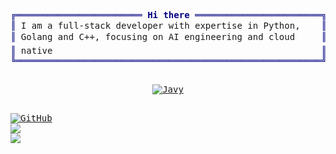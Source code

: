 <pre style="font-family:Menlo,'DejaVu Sans Mono',consolas,'Courier New',monospace">
<span style="color: #000080">╔════════════════════════ </span><span style="color: #000080; font-weight: bold">Hi there</span><span style="color: #000080"> ════════════════════════╗</span> 🤓 <a href="https://javyxu.cn/">Javy Xu</a>                 
<span style="color: #000080">║</span> I am a full-stack developer with expertise in Python,    <span style="color: #000080">║</span> <span style="color: #008080">┣━━ </span>🔧 Full-stack developer
<span style="color: #000080">║</span> Golang and C++, focusing on AI engineering and cloud     <span style="color: #000080">║</span> <span style="color: #008080">┣━━ </span>🌍 GIS                 
<span style="color: #000080">║</span> native                                                   <span style="color: #000080">║</span> <span style="color: #008080">┣━━ </span>🤖 ML/DL               
<span style="color: #000080">╚══════════════════════════════════════════════════════════╝</span> <span style="color: #008080">┗━━ </span>☁ CNCF                 

<p align="center"> <a href="https://github.com/ryo-ma/github-profile-trophy"><img src="https://github-profile-trophy.vercel.app/?username=javyxu" alt="Javy" /></a> </p>
<a href="https://github.com/javyxu"><img src="https://img.shields.io/github/followers/javyxu.svg?label=GitHub&style=social" alt="GitHub"></a>
<a href="https://github.com/javyxu"><img src="https://github-readme-stats.vercel.app/api?username=javyxu&show_icons=true&theme=tokyonight"</a>
<a href="https://github.com/javyxu"><img src="https://github-readme-stats.vercel.app/api/top-langs/?username=javyxu&count_private=true&layout=compact&langs_count=10&exclude_repo=6.824-2018"></a>
</pre>
